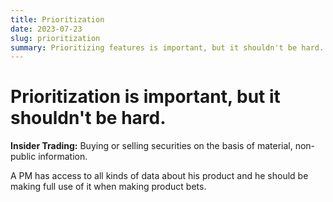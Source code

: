 ```yaml
---
title: Prioritization
date: 2023-07-23
slug: prioritization
summary: Prioritizing features is important, but it shouldn't be hard.
---
```


# Prioritization is important, but it shouldn't be hard.

**Insider Trading:** Buying or selling securities on the basis of material, non-public information.

A PM has access to all kinds of data about his product and he should be making full use of it when making product bets.